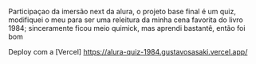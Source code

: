 Participaçao da imersão next da alura, o projeto base final é um quiz,
modifiquei o meu para ser uma releitura da minha cena favorita do livro 1984; sinceramente ficou meio quimick, mas aprendi bastantê, então foi bom 

Deploy com a [Vercel] https://alura-quiz-1984.gustavosasaki.vercel.app/

